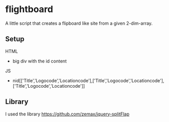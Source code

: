 flightboard
===========

A little script that creates a flipboard like site from a given 2-dim-array.

Setup
-----

HTML
- big div with the id content

JS
- nid[['Title','Logocode','Locationcode'],['Title','Logocode','Locationcode'],['Title','Logocode','Locationcode']]

Library
--------

I used the library https://github.com/zemax/jquery-splitFlap